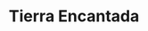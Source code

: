 ---
title: Tierra Encantada
phone: (408) 926-8082
website: http://www.fpiliving.com/san-jose-folsom/tierra-encantada-multi-family-apartment-management/
management: FPI Management, Inc.
location: "San Jose"
tags: []
---
